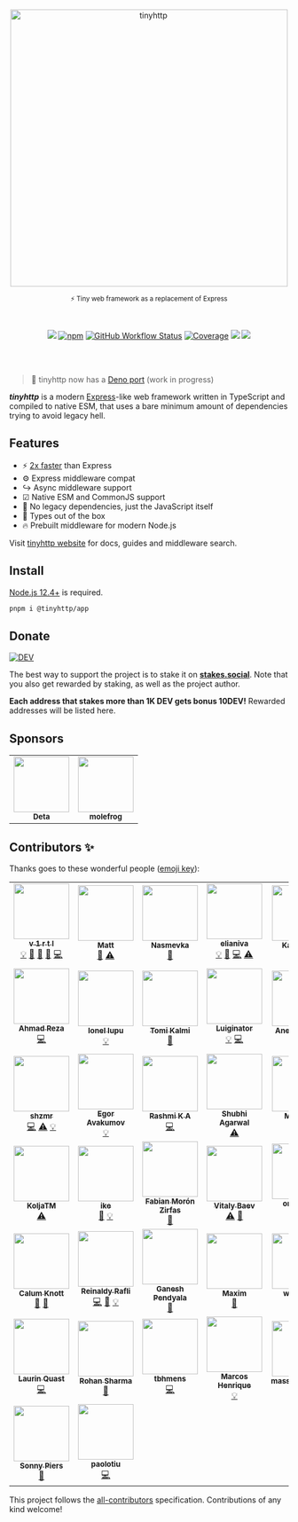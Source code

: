 <br /><br /><br />

<div align="center">
<img width="500px" src="https://tinyhttp.v1rtl.site/images/logo.svg" alt="tinyhttp" />
<p><sub>⚡ Tiny web framework as a replacement of Express</sub></p><br />

[![][site-badge]][site-url] [![npm][npm-img]][npm-url] [![GitHub Workflow Status][gh-actions-img]][github-actions] [![Coverage][cov-img]][cov-url] [![][donate-badge]][stakes-social] [![][code-quality-img]][code-quality]

</div>
<br /><br />

> 🦕 tinyhttp now has a [Deno port](https://github.com/deno-libs/tinyhttp) (work in progress)

_**tinyhttp**_ is a modern [Express](https://expressjs.com/)-like web framework written in TypeScript and compiled to native ESM, that uses a bare minimum amount of dependencies trying to avoid legacy hell.

## Features

- ⚡ [2x faster](https://web-frameworks-benchmark.netlify.app/result?f=tinyhttp,express,polka,fastify) than Express
- ⚙ Express middleware compat
- ↪ Async middleware support
- ☑ Native ESM and CommonJS support
- 🚀 No legacy dependencies, just the JavaScript itself
- 🔨 Types out of the box
- 🔥 Prebuilt middleware for modern Node.js

Visit [tinyhttp website](https://tinyhttp.v1rtl.site) for docs, guides and middleware search.

## Install

[Node.js 12.4+](https://node.green/#ES2019) is required.

```sh
pnpm i @tinyhttp/app
```

## Donate

[![DEV](https://badge.devprotocol.xyz/0x14308514785B216904a41aB817282d25425Cce39)](https://stakes.social/0x14308514785B216904a41aB817282d25425Cce39)

The best way to support the project is to stake it on [**stakes.social**](https://stakes.social/0x14308514785B216904a41aB817282d25425Cce39). Note that you also get rewarded by staking, as well as the project author.

**Each address that stakes more than 1K DEV gets bonus 10DEV!** Rewarded addresses will be listed here.

## Sponsors

<!-- prettier-ignore-start -->
<!-- markdownlint-disable -->
<table>
  <tr>
    <td align="center"><a href="http://deta.sh?ref=tinyhttp"><img src="https://i.snipboard.io/VFbSna.jpg" width="100px;" alt=""/><br /><sub><b>Deta</b></sub></td> <td align="center"><a href="https://molefrog.com/"><img src="https://avatars3.githubusercontent.com/u/671276?v=4" width="100px;" alt=""/><br /><sub><b>molefrog</b></sub></td>
  </tr>
  
</table>
<!-- markdownlint-enable -->
<!-- prettier-ignore-end -->

## Contributors ✨

Thanks goes to these wonderful people ([emoji key](https://allcontributors.org/docs/en/emoji-key)):

<!-- ALL-CONTRIBUTORS-LIST:START - Do not remove or modify this section -->
<!-- prettier-ignore-start -->
<!-- markdownlint-disable -->
<table>
  <tr>
    <td align="center"><a href="https://v1rtl.site"><img src="https://avatars0.githubusercontent.com/u/35937217?v=4?s=100" width="100px;" alt=""/><br /><sub><b>v 1 r t l</b></sub></a><br /><a href="#example-talentlessguy" title="Examples">💡</a> <a href="#plugin-talentlessguy" title="Plugin/utility libraries">🔌</a> <a href="#projectManagement-talentlessguy" title="Project Management">📆</a> <a href="#maintenance-talentlessguy" title="Maintenance">🚧</a> <a href="https://github.com/tinyhttp/tinyhttp/commits?author=talentlessguy" title="Code">💻</a></td>
    <td align="center"><a href="https://brailor.me/"><img src="https://avatars3.githubusercontent.com/u/17928339?v=4?s=100" width="100px;" alt=""/><br /><sub><b>Matt</b></sub></a><br /><a href="#plugin-BRA1L0R" title="Plugin/utility libraries">🔌</a> <a href="https://github.com/tinyhttp/tinyhttp/commits?author=BRA1L0R" title="Tests">⚠️</a></td>
    <td align="center"><a href="https://github.com/Betelgeuse1"><img src="https://avatars1.githubusercontent.com/u/45435407?v=4?s=100" width="100px;" alt=""/><br /><sub><b>Nasmevka</b></sub></a><br /><a href="https://github.com/tinyhttp/tinyhttp/commits?author=Betelgeuse1" title="Documentation">📖</a></td>
    <td align="center"><a href="http://elianiva.github.io"><img src="https://avatars0.githubusercontent.com/u/51877647?v=4?s=100" width="100px;" alt=""/><br /><sub><b>elianiva</b></sub></a><br /><a href="#example-elianiva" title="Examples">💡</a> <a href="#maintenance-elianiva" title="Maintenance">🚧</a> <a href="https://github.com/tinyhttp/tinyhttp/commits?author=elianiva" title="Code">💻</a> <a href="https://github.com/tinyhttp/tinyhttp/commits?author=elianiva" title="Tests">⚠️</a></td>
    <td align="center"><a href="https://nitropage.com"><img src="https://avatars0.githubusercontent.com/u/4012401?v=4?s=100" width="100px;" alt=""/><br /><sub><b>Katja Lutz</b></sub></a><br /><a href="#example-katywings" title="Examples">💡</a></td>
    <td align="center"><a href="https://github.com/Arnovsky"><img src="https://avatars1.githubusercontent.com/u/7084871?v=4?s=100" width="100px;" alt=""/><br /><sub><b>Arnovsky</b></sub></a><br /><a href="#plugin-Arnovsky" title="Plugin/utility libraries">🔌</a> <a href="https://github.com/tinyhttp/tinyhttp/commits?author=Arnovsky" title="Code">💻</a></td>
    <td align="center"><a href="https://rocktim.xyz"><img src="https://avatars1.githubusercontent.com/u/33410545?v=4?s=100" width="100px;" alt=""/><br /><sub><b>Rocktim Saikia</b></sub></a><br /><a href="#infra-RocktimSaikia" title="Infrastructure (Hosting, Build-Tools, etc)">🚇</a> <a href="https://github.com/tinyhttp/tinyhttp/commits?author=RocktimSaikia" title="Code">💻</a> <a href="#example-RocktimSaikia" title="Examples">💡</a></td>
  </tr>
  <tr>
    <td align="center"><a href="https://github.com/ahmad-reza619"><img src="https://avatars1.githubusercontent.com/u/52902060?v=4?s=100" width="100px;" alt=""/><br /><sub><b>Ahmad Reza</b></sub></a><br /><a href="https://github.com/tinyhttp/tinyhttp/commits?author=ahmad-reza619" title="Code">💻</a></td>
    <td align="center"><a href="https://typetron.org/"><img src="https://avatars3.githubusercontent.com/u/4083652?v=4?s=100" width="100px;" alt=""/><br /><sub><b>Ionel lupu</b></sub></a><br /><a href="#example-IonelLupu" title="Examples">💡</a></td>
    <td align="center"><a href="https://github.com/tkalmi"><img src="https://avatars3.githubusercontent.com/u/14164217?v=4?s=100" width="100px;" alt=""/><br /><sub><b>Tomi Kalmi</b></sub></a><br /><a href="https://github.com/tinyhttp/tinyhttp/commits?author=tkalmi" title="Documentation">📖</a></td>
    <td align="center"><a href="https://github.com/Luiginator"><img src="https://avatars2.githubusercontent.com/u/46606509?v=4?s=100" width="100px;" alt=""/><br /><sub><b>Luiginator</b></sub></a><br /><a href="#example-Luiginator" title="Examples">💡</a> <a href="https://github.com/tinyhttp/tinyhttp/commits?author=Luiginator" title="Code">💻</a></td>
    <td align="center"><a href="https://github.com/aneeshrelan"><img src="https://avatars2.githubusercontent.com/u/17068083?v=4?s=100" width="100px;" alt=""/><br /><sub><b>Aneesh Relan</b></sub></a><br /><a href="#example-aneeshrelan" title="Examples">💡</a> <a href="https://github.com/tinyhttp/tinyhttp/commits?author=aneeshrelan" title="Tests">⚠️</a></td>
    <td align="center"><a href="https://berto.github.io/"><img src="https://avatars3.githubusercontent.com/u/12090909?v=4?s=100" width="100px;" alt=""/><br /><sub><b>Roberto Ortega</b></sub></a><br /><a href="#example-berto" title="Examples">💡</a></td>
    <td align="center"><a href="https://github.com/setheal"><img src="https://avatars2.githubusercontent.com/u/1657175?v=4?s=100" width="100px;" alt=""/><br /><sub><b>Barciet Maëlann</b></sub></a><br /><a href="#example-setheal" title="Examples">💡</a></td>
  </tr>
  <tr>
    <td align="center"><a href="https://github.com/shzmr"><img src="https://avatars2.githubusercontent.com/u/55944948?v=4?s=100" width="100px;" alt=""/><br /><sub><b>shzmr</b></sub></a><br /><a href="https://github.com/tinyhttp/tinyhttp/commits?author=shzmr" title="Code">💻</a> <a href="https://github.com/tinyhttp/tinyhttp/commits?author=shzmr" title="Tests">⚠️</a> <a href="#example-shzmr" title="Examples">💡</a></td>
    <td align="center"><a href="https://github.com/eavam"><img src="https://avatars1.githubusercontent.com/u/16797465?v=4?s=100" width="100px;" alt=""/><br /><sub><b>Egor Avakumov</b></sub></a><br /><a href="#example-eavam" title="Examples">💡</a></td>
    <td align="center"><a href="https://github.com/Rashmi-K-A"><img src="https://avatars2.githubusercontent.com/u/39820442?v=4?s=100" width="100px;" alt=""/><br /><sub><b>Rashmi K A</b></sub></a><br /><a href="https://github.com/tinyhttp/tinyhttp/commits?author=Rashmi-K-A" title="Code">💻</a></td>
    <td align="center"><a href="https://github.com/shubhi23994"><img src="https://avatars3.githubusercontent.com/u/11757228?v=4?s=100" width="100px;" alt=""/><br /><sub><b>Shubhi Agarwal</b></sub></a><br /><a href="https://github.com/tinyhttp/tinyhttp/commits?author=shubhi23994" title="Tests">⚠️</a></td>
    <td align="center"><a href="https://github.com/MaurizioPz"><img src="https://avatars2.githubusercontent.com/u/455216?v=4?s=100" width="100px;" alt=""/><br /><sub><b>Maurizio</b></sub></a><br /><a href="https://github.com/tinyhttp/tinyhttp/commits?author=MaurizioPz" title="Tests">⚠️</a> <a href="https://github.com/tinyhttp/tinyhttp/commits?author=MaurizioPz" title="Code">💻</a></td>
    <td align="center"><a href="https://github.com/jkreller"><img src="https://avatars0.githubusercontent.com/u/33465273?v=4?s=100" width="100px;" alt=""/><br /><sub><b>jkreller</b></sub></a><br /><a href="#example-jkreller" title="Examples">💡</a></td>
    <td align="center"><a href="https://www.linkedin.com/in/alancarpilovsky/"><img src="https://avatars3.githubusercontent.com/u/8486092?v=4?s=100" width="100px;" alt=""/><br /><sub><b>Alan Carpilovsky</b></sub></a><br /><a href="https://github.com/tinyhttp/tinyhttp/commits?author=alcar" title="Tests">⚠️</a></td>
  </tr>
  <tr>
    <td align="center"><a href="https://github.com/KoljaTM"><img src="https://avatars1.githubusercontent.com/u/2526416?v=4?s=100" width="100px;" alt=""/><br /><sub><b>KoljaTM</b></sub></a><br /><a href="https://github.com/tinyhttp/tinyhttp/commits?author=KoljaTM" title="Tests">⚠️</a></td>
    <td align="center"><a href="https://github.com/iketiunn"><img src="https://avatars1.githubusercontent.com/u/10249208?v=4?s=100" width="100px;" alt=""/><br /><sub><b>ike</b></sub></a><br /><a href="https://github.com/tinyhttp/tinyhttp/commits?author=iketiunn" title="Documentation">📖</a> <a href="#example-iketiunn" title="Examples">💡</a></td>
    <td align="center"><a href="https://fabianmoronzirfas.me"><img src="https://avatars3.githubusercontent.com/u/315106?v=4?s=100" width="100px;" alt=""/><br /><sub><b>Fabian Morón Zirfas</b></sub></a><br /><a href="https://github.com/tinyhttp/tinyhttp/issues?q=author%3Afabianmoronzirfas" title="Bug reports">🐛</a></td>
    <td align="center"><a href="https://github.com/vitalybaev"><img src="https://avatars2.githubusercontent.com/u/724423?v=4?s=100" width="100px;" alt=""/><br /><sub><b>Vitaly Baev</b></sub></a><br /><a href="https://github.com/tinyhttp/tinyhttp/commits?author=vitalybaev" title="Tests">⚠️</a> <a href="https://github.com/tinyhttp/tinyhttp/issues?q=author%3Avitalybaev" title="Bug reports">🐛</a></td>
    <td align="center"><a href="https://omrilotan.com"><img src="https://avatars0.githubusercontent.com/u/516342?v=4?s=100" width="100px;" alt=""/><br /><sub><b>omrilotan</b></sub></a><br /><a href="https://github.com/tinyhttp/tinyhttp/commits?author=omrilotan" title="Code">💻</a> <a href="https://github.com/tinyhttp/tinyhttp/commits?author=omrilotan" title="Documentation">📖</a></td>
    <td align="center"><a href="https://github.com/MVEMCJSUNPE"><img src="https://avatars2.githubusercontent.com/u/10354503?v=4?s=100" width="100px;" alt=""/><br /><sub><b>MVEMCJSUNPE</b></sub></a><br /><a href="#example-MVEMCJSUNPE" title="Examples">💡</a> <a href="https://github.com/tinyhttp/tinyhttp/issues?q=author%3AMVEMCJSUNPE" title="Bug reports">🐛</a></td>
    <td align="center"><a href="https://yello.io"><img src="https://avatars0.githubusercontent.com/u/43667677?v=4?s=100" width="100px;" alt=""/><br /><sub><b>Leo Toneff</b></sub></a><br /><a href="https://github.com/tinyhttp/tinyhttp/commits?author=bragle" title="Code">💻</a></td>
  </tr>
  <tr>
    <td align="center"><a href="http://calumk.com"><img src="https://avatars1.githubusercontent.com/u/1183991?v=4?s=100" width="100px;" alt=""/><br /><sub><b>Calum Knott</b></sub></a><br /><a href="https://github.com/tinyhttp/tinyhttp/commits?author=calumk" title="Documentation">📖</a> <a href="https://github.com/tinyhttp/tinyhttp/issues?q=author%3Acalumk" title="Bug reports">🐛</a></td>
    <td align="center"><a href="https://reinaldyrafli.com"><img src="https://avatars.githubusercontent.com/u/7274326?v=4?s=100" width="100px;" alt=""/><br /><sub><b>Reinaldy Rafli</b></sub></a><br /><a href="https://github.com/tinyhttp/tinyhttp/commits?author=aldy505" title="Code">💻</a> <a href="https://github.com/tinyhttp/tinyhttp/issues?q=author%3Aaldy505" title="Bug reports">🐛</a> <a href="#example-aldy505" title="Examples">💡</a></td>
    <td align="center"><a href="https://github.com/lakgani"><img src="https://avatars.githubusercontent.com/u/8769642?v=4?s=100" width="100px;" alt=""/><br /><sub><b>Ganesh Pendyala</b></sub></a><br /><a href="https://github.com/tinyhttp/tinyhttp/commits?author=lakgani" title="Documentation">📖</a></td>
    <td align="center"><a href="https://github.com/khmm12"><img src="https://avatars.githubusercontent.com/u/4437249?v=4?s=100" width="100px;" alt=""/><br /><sub><b>Maxim</b></sub></a><br /><a href="https://github.com/tinyhttp/tinyhttp/issues?q=author%3Akhmm12" title="Bug reports">🐛</a></td>
    <td align="center"><a href="https://github.com/wasd845"><img src="https://avatars.githubusercontent.com/u/15626210?v=4?s=100" width="100px;" alt=""/><br /><sub><b>wasd845</b></sub></a><br /><a href="https://github.com/tinyhttp/tinyhttp/issues?q=author%3Awasd845" title="Bug reports">🐛</a></td>
    <td align="center"><a href="https://bandism.net/"><img src="https://avatars.githubusercontent.com/u/22633385?v=4?s=100" width="100px;" alt=""/><br /><sub><b>Ikko Ashimine</b></sub></a><br /><a href="https://github.com/tinyhttp/tinyhttp/commits?author=eltociear" title="Documentation">📖</a></td>
    <td align="center"><a href="https://stanislas.blog"><img src="https://avatars.githubusercontent.com/u/11699655?v=4?s=100" width="100px;" alt=""/><br /><sub><b>Stanislas</b></sub></a><br /><a href="https://github.com/tinyhttp/tinyhttp/commits?author=angristan" title="Documentation">📖</a></td>
  </tr>
  <tr>
    <td align="center"><a href="https://n1ru4l.cloud"><img src="https://avatars.githubusercontent.com/u/14338007?v=4?s=100" width="100px;" alt=""/><br /><sub><b>Laurin Quast</b></sub></a><br /><a href="https://github.com/tinyhttp/tinyhttp/commits?author=n1ru4l" title="Code">💻</a></td>
    <td align="center"><a href="https://github.com/RhnSharma"><img src="https://avatars.githubusercontent.com/u/22129063?v=4?s=100" width="100px;" alt=""/><br /><sub><b>Rohan Sharma</b></sub></a><br /><a href="https://github.com/tinyhttp/tinyhttp/issues?q=author%3ARhnSharma" title="Bug reports">🐛</a></td>
    <td align="center"><a href="https://github.com/tbhmens"><img src="https://avatars.githubusercontent.com/u/57283066?v=4?s=100" width="100px;" alt=""/><br /><sub><b>tbhmens</b></sub></a><br /><a href="https://github.com/tinyhttp/tinyhttp/commits?author=tbhmens" title="Code">💻</a></td>
    <td align="center"><a href="http://dev.to/wakeupmh"><img src="https://avatars.githubusercontent.com/u/14917870?v=4?s=100" width="100px;" alt=""/><br /><sub><b>Marcos Henrique</b></sub></a><br /><a href="#example-wakeupmh" title="Examples">💡</a></td>
    <td align="center"><a href="https://github.com/massivefermion"><img src="https://avatars.githubusercontent.com/u/25373436?v=4?s=100" width="100px;" alt=""/><br /><sub><b>massivefermion</b></sub></a><br /><a href="#plugin-massivefermion" title="Plugin/utility libraries">🔌</a> <a href="#example-massivefermion" title="Examples">💡</a></td>
    <td align="center"><a href="https://github.com/sbencoding"><img src="https://avatars.githubusercontent.com/u/51536773?v=4?s=100" width="100px;" alt=""/><br /><sub><b>Benjamin Selyem</b></sub></a><br /><a href="https://github.com/tinyhttp/tinyhttp/issues?q=author%3Asbencoding" title="Bug reports">🐛</a></td>
    <td align="center"><a href="https://ar.al"><img src="https://avatars.githubusercontent.com/u/41798?v=4?s=100" width="100px;" alt=""/><br /><sub><b>Aral Balkan</b></sub></a><br /><a href="https://github.com/tinyhttp/tinyhttp/commits?author=aral" title="Documentation">📖</a></td>
  </tr>
  <tr>
    <td align="center"><a href="https://sonny.re"><img src="https://avatars.githubusercontent.com/u/19673?v=4?s=100" width="100px;" alt=""/><br /><sub><b>Sonny Piers</b></sub></a><br /><a href="https://github.com/tinyhttp/tinyhttp/commits?author=sonnyp" title="Documentation">📖</a></td>
    <td align="center"><a href="https://github.com/paolotiu"><img src="https://avatars.githubusercontent.com/u/61054234?v=4?s=100" width="100px;" alt=""/><br /><sub><b>paolotiu</b></sub></a><br /><a href="https://github.com/tinyhttp/tinyhttp/commits?author=paolotiu" title="Code">💻</a></td>
  </tr>
</table>

<!-- markdownlint-restore -->
<!-- prettier-ignore-end -->

<!-- ALL-CONTRIBUTORS-LIST:END -->

This project follows the [all-contributors](https://github.com/all-contributors/all-contributors) specification. Contributions of any kind welcome!

[site-url]: https://tinyhttp.v1rtl.site
[npm-url]: https://npmjs.com/package/@tinyhttp/app
[github-actions]: https://github.com/tinyhttp/tinyhttp/actions
[gh-actions-img]: https://img.shields.io/github/workflow/status/tinyhttp/tinyhttp/CI?style=for-the-badge&logo=github&label=&color=hotpink
[cov-img]: https://img.shields.io/coveralls/github/tinyhttp/tinyhttp?style=for-the-badge&color=hotpink
[cov-url]: https://coveralls.io/github/tinyhttp/tinyhttp
[code-quality-img]: https://img.shields.io/codefactor/grade/github/tinyhttp/tinyhttp?style=for-the-badge&color=hotpink
[code-quality]: https://www.codefactor.io/repository/github/tinyhttp/tinyhttp
[npm-img]: https://img.shields.io/npm/dt/@tinyhttp/app?style=for-the-badge&color=hotpink&logo=npm&label=
[site-badge]: https://img.shields.io/badge/website-open-hotpink?style=for-the-badge
[donate-badge]: https://img.shields.io/badge/donate-DEV-hotpink?style=for-the-badge
[stakes-social]: https://stakes.social/0x14308514785B216904a41aB817282d25425Cce39
